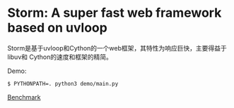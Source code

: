 # Storm: A super fast web framework based on uvloop

Storm是基于uvloop和Cython的一个web框架，其特性为响应巨快，主要得益于libuv和
Cython的速度和框架的精简。

Demo:

```bash
$ PYTHONPATH=. python3 demo/main.py
```

[Benchmark](./benchmark.md)
